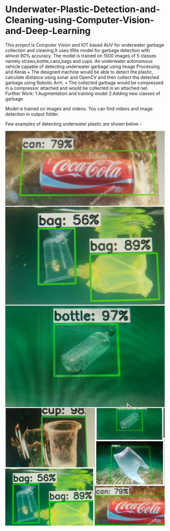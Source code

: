 # Underwater-Plastic-Detection-and-Cleaning-using-Computer-Vision-and-Deep-Learning

This project is Computer Vision and IOT based AUV for underwater garbage collection and cleaning.It uses tflite model for garbage detection with almost 80% accuracy.
The model is trained on 1500 images of 5 classes namely straws,bottle,cans,bags and cups.
An underwater autonomous vehicle capable of detecting underwater garbage using Image Processing and Keras
• The designed machine would be able to detect the plastic, calculate distance using sonar and OpenCV and then collect the detected garbage
using Robotic Arm.
• The collected garbage would be compressed in a compressor attached and would be collected in an attached net.
Further Work: 1.Augmentation and training model 2.Adding new classes of garbage

Model is trained on images and videos. You can find videos and image detection in output folder. 

Few examples of detecting underwater plastic are shown below - 

<img src="https://github.com/Vaishnvi/Underwater-Plastic-Detection-and-Cleaning-using-Computer-Vision-and-Deep-Learning/blob/master/output/WhatsApp%20Image%202020-06-25%20at%2015.48.27.jpeg" width="800">
<img src="https://github.com/Vaishnvi/Underwater-Plastic-Detection-and-Cleaning-using-Computer-Vision-and-Deep-Learning/blob/master/output/IMG_20200625_152348__01.jpg" width="800">
<img src="https://github.com/Vaishnvi/Underwater-Plastic-Detection-and-Cleaning-using-Computer-Vision-and-Deep-Learning/blob/master/output/Screen%20Shot%202020-06-25%20at%203.52.53%20PM.png" width="800">
<img src="https://github.com/Vaishnvi/Underwater-Plastic-Detection-and-Cleaning-using-Computer-Vision-and-Deep-Learning/blob/master/output/Screen%20Shot%202020-06-25%20at%204.02.31%20PM.png" width="800">
